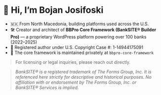 # 👋 Hi, I’m Bojan Josifoski

- 🇲🇰 From North Macedonia, building platforms used across the U.S.  
- 🛠️ Creator and architect of **BBPro Core Framework (BankSITE® Builder Pro)** — a proprietary WordPress platform powering over 100 banks (2022–2025)  
- 💼 Registered author under U.S. Copyright Case #: 1-14944175091  
- 🔐 The core framework is maintained privately at `bbpro-core-framework`

> For licensing or legal inquiries, please reach out directly.

> *BankSITE® is a registered trademark of The Forms Group, Inc.
It is referenced here strictly for descriptive and historical purposes. No affiliation with or endorsement by The Forms Group, Inc. or BankSITE® Services is implied.*
